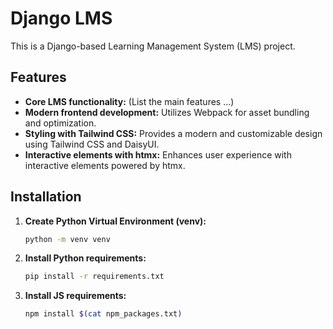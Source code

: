 # Django LMS

This is a Django-based Learning Management System (LMS) project.

## Features

* **Core LMS functionality:** (List the main features ...)
* **Modern frontend development:** Utilizes Webpack for asset bundling and optimization.
* **Styling with Tailwind CSS:**  Provides a modern and customizable design using Tailwind CSS and DaisyUI.
* **Interactive elements with htmx:**  Enhances user experience with interactive elements powered by htmx.

## Installation

1. **Create Python Virtual Environment (venv):**
   ```bash
   python -m venv venv
    ```
2. **Install Python requirements:**
    ```bash
   pip install -r requirements.txt
    ```
3. **Install JS requirements:**
   ```bash
   npm install $(cat npm_packages.txt)
   ```
   
